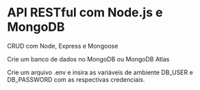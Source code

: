 # API RESTful com Node.js e MongoDB

CRUD com Node, Express e Mongoose

Crie um banco de dados no MongoDB ou MongoDB Atlas

Crie um arquivo .env e insira as variáveis de ambiente DB_USER e DB_PASSWORD com as respectivas credenciais.
